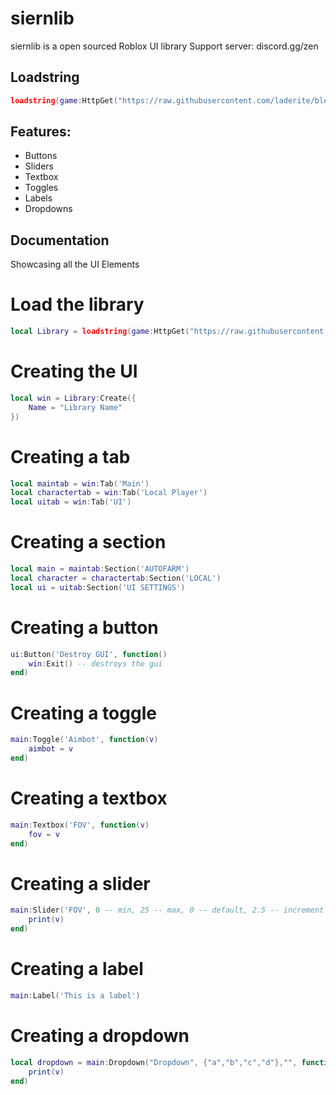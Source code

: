 # siernlib

siernlib is a open sourced Roblox UI library
Support server: discord.gg/zen

## Loadstring
```lua
loadstring(game:HttpGet("https://raw.githubusercontent.com/laderite/bleklib/main/library.lua"))()
```

## Features:
- Buttons
- Sliders
- Textbox
- Toggles
- Labels
- Dropdowns

## Documentation
Showcasing all the UI Elements

# Load the library
```lua
local Library = loadstring(game:HttpGet("https://raw.githubusercontent.com/laderite/siernlib/main/library.lua"))()
```

# Creating the UI
```lua
local win = Library:Create({
    Name = "Library Name"
})
```

# Creating a tab
```lua
local maintab = win:Tab('Main')
local charactertab = win:Tab('Local Player')
local uitab = win:Tab('UI')
```

# Creating a section
```lua
local main = maintab:Section('AUTOFARM')
local character = charactertab:Section('LOCAL')
local ui = uitab:Section('UI SETTINGS')
```

# Creating a button
```lua
ui:Button('Destroy GUI', function()
    win:Exit() -- destroys the gui  
end)
```

# Creating a toggle
```lua
main:Toggle('Aimbot', function(v)
    aimbot = v
end)
```

# Creating a textbox
```lua
main:Textbox('FOV', function(v)
    fov = v
end)
```

# Creating a slider
```lua
main:Slider('FOV', 0 -- min, 25 -- max, 0 -- default, 2.5 -- increment function(v)
    print(v)
end)
```

# Creating a label
```lua
main:Label('This is a label')
```

# Creating a dropdown
```lua
local dropdown = main:Dropdown("Dropdown", {"a","b","c","d"},"", function(v)
    print(v)
end)
```
